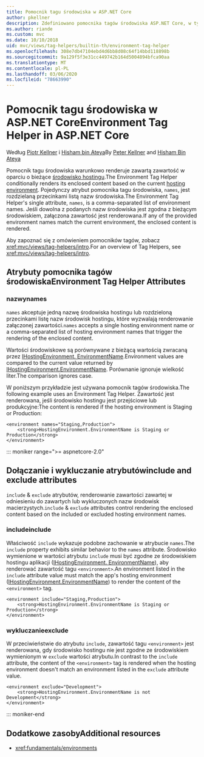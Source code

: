 ```yaml
---
title: Pomocnik tagu środowiska w ASP.NET Core
author: pkellner
description: Zdefiniowano pomocnika tagów środowiska ASP.NET Core, w tym wszystkie właściwości
ms.author: riande
ms.custom: mvc
ms.date: 10/10/2018
uid: mvc/views/tag-helpers/builtin-th/environment-tag-helper
ms.openlocfilehash: 308e7db47104ebd4d6bb8d08c64f14bbd118898b
ms.sourcegitcommit: 9a129f5f3e31cc449742b164d5004894bfca90aa
ms.translationtype: MT
ms.contentlocale: pl-PL
ms.lasthandoff: 03/06/2020
ms.locfileid: "78663990"
---
```

# <a name="environment-tag-helper-in-aspnet-core"></a><span data-ttu-id="d4fd7-103">Pomocnik tagu środowiska w ASP.NET Core</span><span class="sxs-lookup"><span data-stu-id="d4fd7-103">Environment Tag Helper in ASP.NET Core</span></span>

<span data-ttu-id="d4fd7-104">Według [Piotr Kellner](https://peterkellner.net) i [Hisham bin Ateya](https://twitter.com/hishambinateya)</span><span class="sxs-lookup"><span data-stu-id="d4fd7-104">By [Peter Kellner](https://peterkellner.net) and [Hisham Bin Ateya](https://twitter.com/hishambinateya)</span></span>

<span data-ttu-id="d4fd7-105">Pomocnik tagu środowiska warunkowo renderuje zawartą zawartość w oparciu o bieżące [środowisko hostingu](xref:fundamentals/environments).</span><span class="sxs-lookup"><span data-stu-id="d4fd7-105">The Environment Tag Helper conditionally renders its enclosed content based on the current [hosting environment](xref:fundamentals/environments).</span></span> <span data-ttu-id="d4fd7-106">Pojedynczy atrybut pomocnika tagu środowiska, `names`, jest rozdzielaną przecinkami listą nazw środowiska.</span><span class="sxs-lookup"><span data-stu-id="d4fd7-106">The Environment Tag Helper's single attribute, `names`, is a comma-separated list of environment names.</span></span> <span data-ttu-id="d4fd7-107">Jeśli dowolna z podanych nazw środowiska jest zgodna z bieżącym środowiskiem, załączona zawartość jest renderowana.</span><span class="sxs-lookup"><span data-stu-id="d4fd7-107">If any of the provided environment names match the current environment, the enclosed content is rendered.</span></span>

<span data-ttu-id="d4fd7-108">Aby zapoznać się z omówieniem pomocników tagów, zobacz <xref:mvc/views/tag-helpers/intro>.</span><span class="sxs-lookup"><span data-stu-id="d4fd7-108">For an overview of Tag Helpers, see <xref:mvc/views/tag-helpers/intro>.</span></span>

## <a name="environment-tag-helper-attributes"></a><span data-ttu-id="d4fd7-109">Atrybuty pomocnika tagów środowiska</span><span class="sxs-lookup"><span data-stu-id="d4fd7-109">Environment Tag Helper Attributes</span></span>

### <a name="names"></a><span data-ttu-id="d4fd7-110">nazwy</span><span class="sxs-lookup"><span data-stu-id="d4fd7-110">names</span></span>

<span data-ttu-id="d4fd7-111">`names` akceptuje jedną nazwę środowiska hostingu lub rozdzieloną przecinkami listę nazw środowisk hostingu, które wyzwalają renderowanie załączonej zawartości.</span><span class="sxs-lookup"><span data-stu-id="d4fd7-111">`names` accepts a single hosting environment name or a comma-separated list of hosting environment names that trigger the rendering of the enclosed content.</span></span>

<span data-ttu-id="d4fd7-112">Wartości środowiskowe są porównywane z bieżącą wartością zwracaną przez [IHostingEnvironment. EnvironmentName](xref:Microsoft.AspNetCore.Hosting.IHostingEnvironment.EnvironmentName*).</span><span class="sxs-lookup"><span data-stu-id="d4fd7-112">Environment values are compared to the current value returned by [IHostingEnvironment.EnvironmentName](xref:Microsoft.AspNetCore.Hosting.IHostingEnvironment.EnvironmentName*).</span></span> <span data-ttu-id="d4fd7-113">Porównanie ignoruje wielkość liter.</span><span class="sxs-lookup"><span data-stu-id="d4fd7-113">The comparison ignores case.</span></span>

<span data-ttu-id="d4fd7-114">W poniższym przykładzie jest używana pomocnik tagów środowiska.</span><span class="sxs-lookup"><span data-stu-id="d4fd7-114">The following example uses an Environment Tag Helper.</span></span> <span data-ttu-id="d4fd7-115">Zawartość jest renderowana, jeśli środowisko hostingu jest przejściowe lub produkcyjne:</span><span class="sxs-lookup"><span data-stu-id="d4fd7-115">The content is rendered if the hosting environment is Staging or Production:</span></span>

```cshtml
<environment names="Staging,Production">
    <strong>HostingEnvironment.EnvironmentName is Staging or Production</strong>
</environment>
```

::: moniker range=">= aspnetcore-2.0"

## <a name="include-and-exclude-attributes"></a><span data-ttu-id="d4fd7-116">Dołączanie i wykluczanie atrybutów</span><span class="sxs-lookup"><span data-stu-id="d4fd7-116">include and exclude attributes</span></span>

<span data-ttu-id="d4fd7-117">`include` & `exclude` atrybutów, renderowanie zawartości zawartej w odniesieniu do zawartych lub wykluczonych nazw środowisk macierzystych.</span><span class="sxs-lookup"><span data-stu-id="d4fd7-117">`include` & `exclude` attributes control rendering the enclosed content based on the included or excluded hosting environment names.</span></span>

### <a name="include"></a><span data-ttu-id="d4fd7-118">include</span><span class="sxs-lookup"><span data-stu-id="d4fd7-118">include</span></span>

<span data-ttu-id="d4fd7-119">Właściwość `include` wykazuje podobne zachowanie w atrybucie `names`.</span><span class="sxs-lookup"><span data-stu-id="d4fd7-119">The `include` property exhibits similar behavior to the `names` attribute.</span></span> <span data-ttu-id="d4fd7-120">Środowisko wymienione w wartości atrybutu `include` musi być zgodne ze środowiskiem hostingu aplikacji ([IHostingEnvironment. EnvironmentName](xref:Microsoft.AspNetCore.Hosting.IHostingEnvironment.EnvironmentName*)), aby renderować zawartość tagu `<environment>`.</span><span class="sxs-lookup"><span data-stu-id="d4fd7-120">An environment listed in the `include` attribute value must match the app's hosting environment ([IHostingEnvironment.EnvironmentName](xref:Microsoft.AspNetCore.Hosting.IHostingEnvironment.EnvironmentName*)) to render the content of the `<environment>` tag.</span></span>

```cshtml
<environment include="Staging,Production">
    <strong>HostingEnvironment.EnvironmentName is Staging or Production</strong>
</environment>
```

### <a name="exclude"></a><span data-ttu-id="d4fd7-121">wykluczanie</span><span class="sxs-lookup"><span data-stu-id="d4fd7-121">exclude</span></span>

<span data-ttu-id="d4fd7-122">W przeciwieństwie do atrybutu `include`, zawartość tagu `<environment>` jest renderowana, gdy środowisko hostingu nie jest zgodne ze środowiskiem wymienionym w `exclude` wartości atrybutu.</span><span class="sxs-lookup"><span data-stu-id="d4fd7-122">In contrast to the `include` attribute, the content of the `<environment>` tag is rendered when the hosting environment doesn't match an environment listed in the `exclude` attribute value.</span></span>

```cshtml
<environment exclude="Development">
    <strong>HostingEnvironment.EnvironmentName is not Development</strong>
</environment>
```

::: moniker-end

## <a name="additional-resources"></a><span data-ttu-id="d4fd7-123">Dodatkowe zasoby</span><span class="sxs-lookup"><span data-stu-id="d4fd7-123">Additional resources</span></span>

* <xref:fundamentals/environments>
